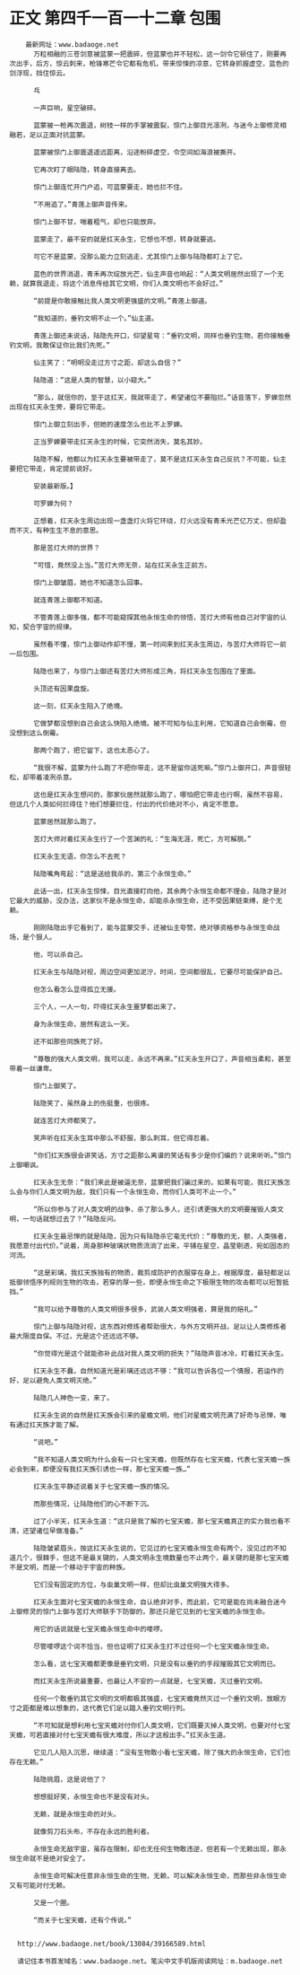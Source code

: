 # 正文 第四千一百一十二章 包围
        最新网址：www.badaoge.net
          万粒相融的三苍剑意被蓝蒙一把震碎，但蓝蒙也并不轻松，这一剑令它顿住了，刚要再次出手，后方，惊云刺来，枪锋寒芒令它都有危机，带来惊悚的凉意，它转身抓握虚空，蓝色的剑浮现，挡住惊云。
      
          乓
      
          一声巨响，星空破碎。
      
          蓝蒙被一枪再次震退，树枝一样的手掌被震裂，惊门上御目光凛冽，与迷今上御修灵相融若，足以正面对抗蓝蒙。
      
          蓝蒙被惊门上御震退遥远距离，沿途粉碎虚空，令空间如海浪被撕开。
      
          它再次盯了眼陆隐，转身直接离去。
      
          惊门上御连忙开门户追，可蓝蒙要走，她也拦不住。
      
          “不用追了。”青莲上御声音传来。
      
          惊门上御不甘，喘着粗气，却也只能放弃。
      
          蓝蒙走了，最不安的就是扛天永生，它想也不想，转身就要逃。
      
          可它不是蓝蒙，没那么能力立刻逃走，尤其惊门上御与陆隐都盯上了它。
      
          蓝色的世界消退，青禾再次绽放光芒，仙主声音也响起：“人类文明居然出现了一个无赖，就算我退走，将这个消息传给其它文明，你们人类文明也不会好过。”
      
          “前提是你敢接触比我人类文明更强盛的文明。”青莲上御道。
      
          “我知道的，垂钓文明不止一个。”仙主道。
      
          青莲上御还未说话，陆隐先开口，仰望星穹：“垂钓文明，同样也垂钓生物，若你接触垂钓文明，我敢保证你比我们先死。”
      
          仙主笑了：“明明没走过方寸之距，却这么自信？”
      
          陆隐道：“这是人类的智慧，以小窥大。”
      
          “那么，就信你的，至于这扛天，我就带走了，希望诸位不要阻拦。”话音落下，罗蝉忽然出现在扛天永生旁，要将它带走。
      
          惊门上御立刻出手，但她的速度怎么也比不上罗蝉。
      
          正当罗蝉要带走扛天永生的时候，它突然消失，莫名其妙。
      
          陆隐不解，他都以为扛天永生要被带走了，莫不是这扛天永生自己反抗？不可能，仙主要把它带走，肯定提前说好。
      
          安装最新版。】
      
          可罗蝉为何？
      
          正想着，扛天永生周边出现一盏盏灯火将它环绕，灯火远没有青禾光芒亿万丈，但却盈而不灭，有种生生不息的意思。
      
          那是苦灯大师的世界？
      
          “可惜，竟然没上当。”苦灯大师无奈，站在扛天永生正前方。
      
          惊门上御皱眉，她也不知道怎么回事。
      
          就连青莲上御都不知道。
      
          不管青莲上御多强，都不可能窥探其他永恒生命的领悟，苦灯大师有他自己对宇宙的认知，契合宇宙的规律。
      
          虽然看不懂，惊门上御动作却不慢，第一时间来到扛天永生周边，与苦灯大师将它一前一后包围。
      
          陆隐也来了，与惊门上御还有苦灯大师形成三角，将扛天永生包围在了里面。
      
          头顶还有因果盘旋。
      
          这一刻，扛天永生陷入了绝境。
      
          它做梦都没想到自己会这么快陷入绝境。被不可知与仙主利用，它知道自己会倒霉，但没想到这么倒霉。
      
          那两个跑了，把它留下，这也太恶心了。
      
          “我很不解，蓝蒙为什么跑了不把你带走，这不是留你送死嘛。”惊门上御开口，声音很轻松，却带着凌冽杀意。
      
          这也是扛天永生想问的，那家伙居然就那么跑了，哪怕把它带走也行啊，虽然不容易，但这几个人类如何拦得住？他们想要拦住，付出的代价绝对不小，肯定不愿意。
      
          蓝蒙居然就那么跑了。
      
          苦灯大师对着扛天永生行了一个苦渊的礼：“生海无涯，死亡，方可解脱。”
      
          扛天永生无语，你怎么不去死？
      
          陆隐嘴角弯起：“这是送给我杀的，第三个永恒生命。”
      
          此话一出，扛天永生惊悚，目光直接盯向他，其余两个永恒生命都不理会，陆隐才是对它最大的威胁，没办法，这家伙不是永恒生命，却能杀永恒生命，还不受因果链束缚，是个无赖。
      
          刚刚陆隐出手它看到了，能与蓝蒙交手，还被仙主夸赞，绝对够资格参与永恒生命战场，是个狠人。
      
          他，可以杀自己。
      
          扛天永生与陆隐对视，周边空间更加泥泞，时间，空间都很乱，它要尽可能保护自己。
      
          但怎么看怎么显得孤立无援。
      
          三个人，一人一句，吓得扛天永生噩梦都出来了。
      
          身为永恒生命，居然有这么一天。
      
          还不如那些同族死了好。
      
          “尊敬的强大人类文明，我可以走，永远不再来。”扛天永生开口了，声音相当柔和，甚至带着一丝谦卑。
      
          惊门上御笑了。
      
          陆隐笑了，虽然身上的伤挺重，也很疼。
      
          就连苦灯大师都笑了。
      
          笑声听在扛天永生耳中那么不舒服，那么刺耳，但它得忍着。
      
          “你们扛天族很会讲笑话，方寸之距那么离谱的笑话有多少是你们编的？说来听听。”惊门上御嘲讽。
      
          扛天永生无奈：“我们来此是被逼无奈，蓝蒙把我们骗过来的，如果有可能，我扛天族怎么会与你们人类文明为敌，我们只有一个永恒生命，而你们人类可不止一个。”
      
          “所以你参与了对人类文明的战争，杀了那么多人，还引诱更强大的文明要摧毁人类文明，一句话就想过去了？”陆隐反问。
      
          扛天永生最忌惮的就是陆隐，因为只有陆隐杀它毫无代价：“尊敬的无，额，人类强者，我愿意付出代价。”说着，周身那种玻璃状物质流淌了出来，平铺在星空，晶莹剔透，宛如固态的河流。
      
          “这是彩璃，我扛天族独有的物质，裁剪成防护的衣服穿在身上，根据厚度，最轻都足以抵御领悟序列规则生物的攻击，若穿的厚一些，即便永恒生命之下极限生物的攻击都可以短暂抵挡。”
      
          “我可以给予尊敬的人类文明很多很多，武装人类文明强者，算是我的赔礼。”
      
          惊门上御与陆隐对视，这东西对修炼者帮助很大，与外方文明开战，足以让人类修炼者最大限度自保。不过，光是这个还远远不够。
      
          “你觉得光是这个就能弥补此战对我人类文明的损失？”陆隐声音冰冷，盯着扛天永生。
      
          扛天永生不蠢，自然知道光是彩璃还远远不够：“我可以告诉各位一个情报，若运作的好，足以避免人类文明灭绝。”
      
          陆隐几人神色一变，来了。
      
          扛天永生说的自然是扛天族会引来的星蟾文明，他们对星蟾文明充满了好奇与忌惮，唯有通过扛天族才能了解。
      
          “说吧。”
      
          “我不知道人类文明为什么会有一只七宝天蟾，但既然存在七宝天蟾，代表七宝天蟾一族必会到来，即便没有我扛天族引诱也一样，那七宝天蟾一族…”
      
          扛天永生平静述说着关于七宝天蟾一族的情况。
      
          而那些情况，让陆隐他们的心不断下沉。
      
          过了小半天，扛天永生道：“这只是我了解的七宝天蟾，那七宝天蟾真正的实力我也看不清，还望诸位早做准备。”
      
          陆隐皱紧眉头，按这扛天永生说的，它见过的七宝天蟾永恒生命有两个，没见过的不知道几个，很棘手，但这不是最关键的，人类文明永生境数量也不止两个，最关键的是那七宝天蟾不是文明，而是一个移动于宇宙的种族。
      
          它们没有固定的方位，与虫巢文明一样，但却比虫巢文明强大得多。
      
          扛天永生面对七宝天蟾的永恒生命，自认绝非对手，而此前，它可是能在尚未融合迷今上御修灵的惊门上御与苦灯大师联手下防御的，那还只是它见到的七宝天蟾的永恒生命。
      
          用它的话说就是七宝天蟾永恒生命中的喽啰。
      
          尽管喽啰这个词不恰当，但也证明了扛天永生打不过任何一个七宝天蟾永恒生命。
      
          怎么看，这七宝天蟾都更像是垂钓文明，只是没有以垂钓的手段摧毁其它文明而已。
      
          而扛天永生所说最重要，也最让人不安的一点就是，七宝天蟾，灭过垂钓文明。
      
          任何一个敢垂钓其它文明的文明都极其强盛，七宝天蟾竟然灭过一个垂钓文明，放眼方寸之距都是难以想象的，这代表它们足以踏入垂钓文明行列。
      
          “不可知就是想利用七宝天蟾对付你们人类文明，它们既要灭掉人类文明，也要对付七宝天蟾，可若直接对付七宝天蟾有很大难度，所以才这般出手。”扛天永生道。
      
          它见几人陷入沉思，继续道：“没有生物敢小看七宝天蟾，除了强大的永恒生命，它们也存在无赖。”
      
          陆隐挑眉，这是说他了？
      
          想想挺好笑，永恒生命也不是没有对头。
      
          无赖，就是永恒生命的对头。
      
          就像剪刀石头布，不存在永远的胜利者。
      
          永恒生命无敌宇宙，虽存在限制，却也无任何生物敢违逆，但若有一个无赖出现，那永恒生命就不是绝对安全了。
      
          永恒生命可解决任意非永恒生命的生物，无赖，可以解决永恒生命，而那些非永恒生命又有可能对付无赖。
      
          又是一个圈。
      
          “而关于七宝天蟾，还有个传说。”
      
      
      http://www.badaoge.net/book/13084/39166589.html
      
      请记住本书首发域名：www.badaoge.net。笔尖中文手机版阅读网址：m.badaoge.net